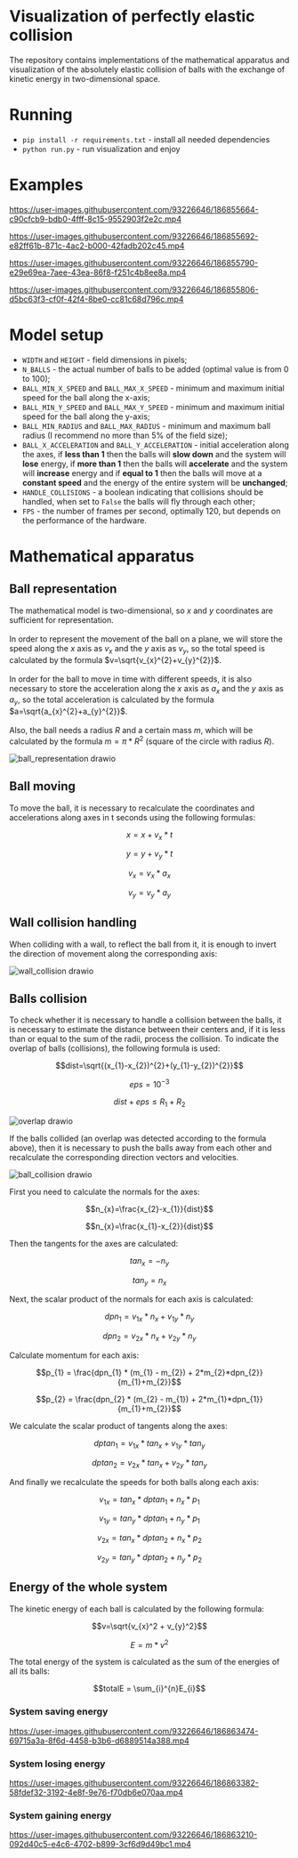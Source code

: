 # Visualization of perfectly elastic collision

The repository contains implementations of the mathematical apparatus and visualization of the absolutely elastic collision of balls with the exchange of kinetic energy in two-dimensional space.

# Running

- ```pip install -r requirements.txt``` - install all needed dependencies
- ```python run.py``` - run visualization and enjoy

# Examples

https://user-images.githubusercontent.com/93226646/186855664-c90cfcb9-bdb0-4fff-8c15-9552903f2e2c.mp4

https://user-images.githubusercontent.com/93226646/186855692-e82ff61b-871c-4ac2-b000-42fadb202c45.mp4

https://user-images.githubusercontent.com/93226646/186855790-e29e69ea-7aee-43ea-86f8-f251c4b8ee8a.mp4

https://user-images.githubusercontent.com/93226646/186855806-d5bc63f3-cf0f-42f4-8be0-cc81c68d796c.mp4

# Model setup

-  ```WIDTH``` and ```HEIGHT``` - field dimensions in pixels;
-  ```N_BALLS``` - the actual number of balls to be added (optimal value is from 0 to 100);
-  ```BALL_MIN_X_SPEED``` and ```BALL_MAX_X_SPEED``` - minimum and maximum initial speed for the ball along the x-axis;
- ```BALL_MIN_Y_SPEED``` and ```BALL_MAX_Y_SPEED``` - minimum and maximum initial speed for the ball along the y-axis;
- ```BALL_MIN_RADIUS``` and ```BALL_MAX_RADIUS``` - minimum and maximum ball radius (I recommend no more than 5% of the field size);
- ```BALL_X_ACCELERATION``` and ```BALL_Y_ACCELERATION``` - initial acceleration along the axes, if **less than 1** then the balls will **slow down** and the system will **lose** energy, if **more than 1** then the balls will **accelerate** and the system will **increase** energy and if **equal to 1** then the balls will move at a **constant speed** and the energy of the entire system will be **unchanged**;
- ```HANDLE_COLLISIONS``` - a boolean indicating that collisions should be handled, when set to ```False``` the balls will fly through each other;
- ```FPS``` - the number of frames per second, optimally 120, but depends on the performance of the hardware.

# Mathematical apparatus

## Ball representation

The mathematical model is two-dimensional, so $x$ and $y$ coordinates are sufficient for representation.\
\
In order to represent the movement of the ball on a plane, we will store the speed along the $x$ axis as $v_{x}$ and the $y$ axis as $v_{y}$, so the total speed is calculated by the formula $v=\sqrt{v_{x}^{2}+v_{y}^{2}}$.\
\
In order for the ball to move in time with different speeds, it is also necessary to store the acceleration along the $x$ axis as $a_{x}$ and the $y$ axis as $a_{y}$, so the total acceleration is calculated by the formula $a=\sqrt{a_{x}^{2}+a_{y}^{2}}$.\
\
Also, the ball needs a radius $R$ and a certain mass $m$, which will be calculated by the formula $m=\pi*R^{2}$ (square of the circle with radius $R$).

![ball_representation drawio](https://user-images.githubusercontent.com/93226646/186864652-6ad8a0a0-c247-40d3-a101-1cbd8792b46b.png)

## Ball moving

To move the ball, it is necessary to recalculate the coordinates and accelerations along axes in t seconds using the following formulas:

$$x=x+v_{x}*t$$

$$y=y+v_{y}*t$$

$$v_{x}=v_{x}*a_{x}$$

$$v_{y}=v_{y}*a_{y}$$

## Wall collision handling

When colliding with a wall, to reflect the ball from it, it is enough to invert the direction of movement along the corresponding axis:

![wall_collision drawio](https://user-images.githubusercontent.com/93226646/186864820-5f77bfa9-203a-47f3-98a9-3e518c674ba1.png)

## Balls collision

To check whether it is necessary to handle a collision between the balls, it is necessary to estimate the distance between their centers and, if it is less than or equal to the sum of the radii, process the collision. To indicate the overlap of balls (collisions), the following formula is used:

$$dist=\sqrt{(x_{1}-x_{2})^{2}+(y_{1}-y_{2})^{2}}$$

$$eps=10^{-3}$$

$$dist+eps\leq R_{1}+R_{2}$$

![overlap drawio](https://user-images.githubusercontent.com/93226646/186865027-d56747f7-47d3-49f0-bca9-0289821e9f78.png)

If the balls collided (an overlap was detected according to the formula above), then it is necessary to push the balls away from each other and recalculate the corresponding direction vectors and velocities.

![ball_collision drawio](https://user-images.githubusercontent.com/93226646/186864784-b60b9b7b-889e-4d94-a68a-a3367f8f8616.png)

First you need to calculate the normals for the axes:

$$n_{x}=\frac{x_{2}-x_{1}}{dist}$$

$$n_{x}=\frac{x_{1}-x_{2}}{dist}$$

Then the tangents for the axes are calculated:

$$tan_{x}=-n_{y}$$

$$tan_{y}=n_{x}$$

Next, the scalar product of the normals for each axis is calculated:

$$dpn_{1}=v_{1x}*n_{x}+v_{1y}*n_{y}$$

$$dpn_{2}=v_{2x}*n_{x}+v_{2y}*n_{y}$$

Calculate momentum for each axis:

$$p_{1} = \frac{dpn_{1} * (m_{1} - m_{2}) + 2*m_{2}*dpn_{2}}{m_{1}+m_{2}}$$

$$p_{2} = \frac{dpn_{2} * (m_{2} - m_{1}) + 2*m_{1}*dpn_{1}}{m_{1}+m_{2}}$$

We calculate the scalar product of tangents along the axes:

$$dptan_{1}=v_{1x}*tan_{x}+v_{1y}*tan_{y}$$

$$dptan_{2}=v_{2x}*tan_{x}+v_{2y}*tan_{y}$$

And finally we recalculate the speeds for both balls along each axis:

$$v_{1x}=tan_{x}*dptan_{1}+n_{x}*p_{1}$$

$$v_{1y}=tan_{y}*dptan_{1}+n_{y}*p_{1}$$

$$v_{2x}=tan_{x}*dptan_{2}+n_{x}*p_{2}$$

$$v_{2y}=tan_{y}*dptan_{2}+n_{y}*p_{2}$$

## Energy of the whole system

The kinetic energy of each ball is calculated by the following formula:

$$v=\sqrt{v_{x}^2 + v_{y}^2}$$

$$E=m*v^2$$

The total energy of the system is calculated as the sum of the energies of all its balls:

$$totalE = \sum_{i}^{n}E_{i}$$

### System saving energy

https://user-images.githubusercontent.com/93226646/186863474-69715a3a-8f6d-4458-b3b6-d6889514a388.mp4

### System losing energy

https://user-images.githubusercontent.com/93226646/186863382-58fdef32-3192-4e8f-9e76-f70db6e070aa.mp4

### System gaining energy

https://user-images.githubusercontent.com/93226646/186863210-092d40c5-e4c6-4702-b899-3cf6d9d49bc1.mp4
